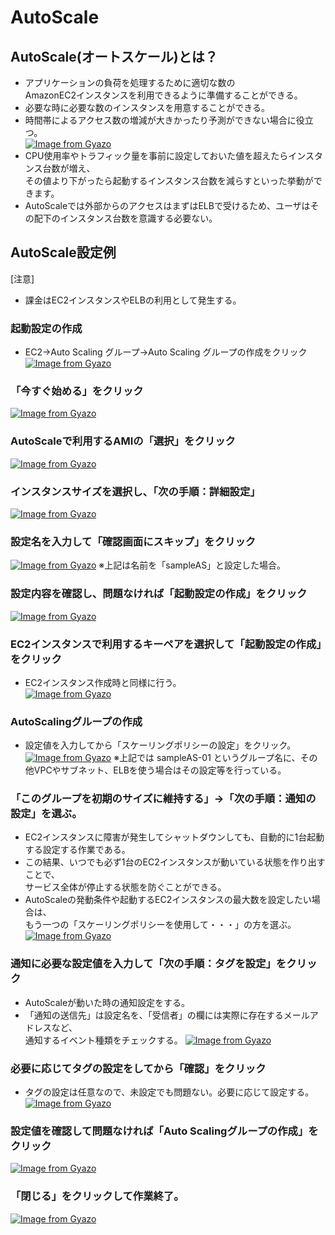 # AutoScale  
## AutoScale(オートスケール)とは？  
* アプリケーションの負荷を処理するために適切な数の<br>AmazonEC2インスタンスを利用できるように準備することができる。  
* 必要な時に必要な数のインスタンスを用意することができる。  
* 時間帯によるアクセス数の増減が大きかったり予測ができない場合に役立つ。  
[![Image from Gyazo](https://i.gyazo.com/bdc96446825a3d251987c23c6f4e4a9e.png)](https://gyazo.com/bdc96446825a3d251987c23c6f4e4a9e)
* CPU使用率やトラフィック量を事前に設定しておいた値を超えたらインスタンス台数が増え、<br>その値より下がったら起動するインスタンス台数を減らすといった挙動ができます。  
* AutoScaleでは外部からのアクセスはまずはELBで受けるため、ユーザはその配下のインスタンス台数を意識する必要ない。  

## AutoScale設定例  
[注意]  
* 課金はEC2インスタンスやELBの利用として発生する。  
### 起動設定の作成  
* EC2→Auto Scaling グループ→Auto Scaling グループの作成をクリック
[![Image from Gyazo](https://i.gyazo.com/a2589f59fe147f59e368c01af569ddc7.png)](https://gyazo.com/a2589f59fe147f59e368c01af569ddc7)
### 「今すぐ始める」をクリック
[![Image from Gyazo](https://i.gyazo.com/1a54a98ab8293cb6d667e9e99fda42a6.png)](https://gyazo.com/1a54a98ab8293cb6d667e9e99fda42a6)
### AutoScaleで利用するAMIの「選択」をクリック   
[![Image from Gyazo](https://i.gyazo.com/d3a8e2b34761a1ce9f0d3a7bc287108d.png)](https://gyazo.com/d3a8e2b34761a1ce9f0d3a7bc287108d)
### インスタンスサイズを選択し、「次の手順：詳細設定」  
[![Image from Gyazo](https://i.gyazo.com/d3f40c2f4cab58a1d0f51dc247bf0d5e.png)](https://gyazo.com/d3f40c2f4cab58a1d0f51dc247bf0d5e)
### 設定名を入力して「確認画面にスキップ」をクリック  
[![Image from Gyazo](https://i.gyazo.com/a21aa3b2b98eaf0831891378e0d09504.png)](https://gyazo.com/a21aa3b2b98eaf0831891378e0d09504)
※上記は名前を「sampleAS」と設定した場合。  
### 設定内容を確認し、問題なければ「起動設定の作成」をクリック  
[![Image from Gyazo](https://i.gyazo.com/14fb0947980238a0cb0d61cbcd0f85ed.png)](https://gyazo.com/14fb0947980238a0cb0d61cbcd0f85ed)
### EC2インスタンスで利用するキーペアを選択して「起動設定の作成」をクリック  
* EC2インスタンス作成時と同様に行う。  
[![Image from Gyazo](https://i.gyazo.com/84e6e498a13d8838d657f2e8e264e6fa.png)](https://gyazo.com/84e6e498a13d8838d657f2e8e264e6fa)
### AutoScalingグループの作成  
* 設定値を入力してから「スケーリングポリシーの設定」をクリック。  
[![Image from Gyazo](https://i.gyazo.com/5357f7c84c7be3ece9d9e3334bfdd1b9.png)](https://gyazo.com/5357f7c84c7be3ece9d9e3334bfdd1b9)
※上記では sampleAS-01 というグループ名に、その他VPCやサブネット、ELBを使う場合はその設定等を行っている。  
### 「このグループを初期のサイズに維持する」→「次の手順：通知の設定」を選ぶ。  
* EC2インスタンスに障害が発生してシャットダウンしても、自動的に1台起動する設定する作業である。  
* この結果、いつでも必ず1台のEC2インスタンスが動いている状態を作り出すことで、<br>サービス全体が停止する状態を防ぐことができる。  
* AutoScaleの発動条件や起動するEC2インスタンスの最大数を設定したい場合は、<br>もう一つの「スケーリングポリシーを使用して・・・」の方を選ぶ。
[![Image from Gyazo](https://i.gyazo.com/8db4e4cc7a83d76dec779c84fafd8ce9.png)](https://gyazo.com/8db4e4cc7a83d76dec779c84fafd8ce9)
### 通知に必要な設定値を入力して「次の手順：タグを設定」をクリック  
* AutoScaleが動いた時の通知設定をする。  
* 「通知の送信先」は設定名を、「受信者」の欄には実際に存在するメールアドレスなど、<br>通知するイベント種類をチェックする。
[![Image from Gyazo](https://i.gyazo.com/08984a44cb4f1f52e0c0dbca98fffba4.png)](https://gyazo.com/08984a44cb4f1f52e0c0dbca98fffba4)
### 必要に応じてタグの設定をしてから「確認」をクリック  
* タグの設定は任意なので、未設定でも問題ない。必要に応じて設定する。  
[![Image from Gyazo](https://i.gyazo.com/3609e37a9beaca31dd21e2920abae1b6.png)](https://gyazo.com/3609e37a9beaca31dd21e2920abae1b6)
### 設定値を確認して問題なければ「Auto Scalingグループの作成」をクリック
[![Image from Gyazo](https://i.gyazo.com/ad40d089df5fafff8c3a6f4a6705d9fd.png)](https://gyazo.com/ad40d089df5fafff8c3a6f4a6705d9fd)
### 「閉じる」をクリックして作業終了。
[![Image from Gyazo](https://i.gyazo.com/afd2b3502797e5e7d59f1ef860d0f93a.png)](https://gyazo.com/afd2b3502797e5e7d59f1ef860d0f93a)




